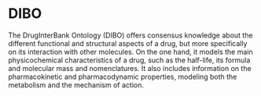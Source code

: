 # DIBO
The DrugInterBank Ontology (DIBO) offers consensus knowledge about the different functional and structural aspects of a drug, but more specifically on its interaction with other molecules. On the one hand, it models the main physicochemical characteristics of a drug, such as the half-life, its formula and molecular mass and nomenclatures. It also includes information on the pharmacokinetic and pharmacodynamic properties, modeling both the metabolism and the mechanism of action.
